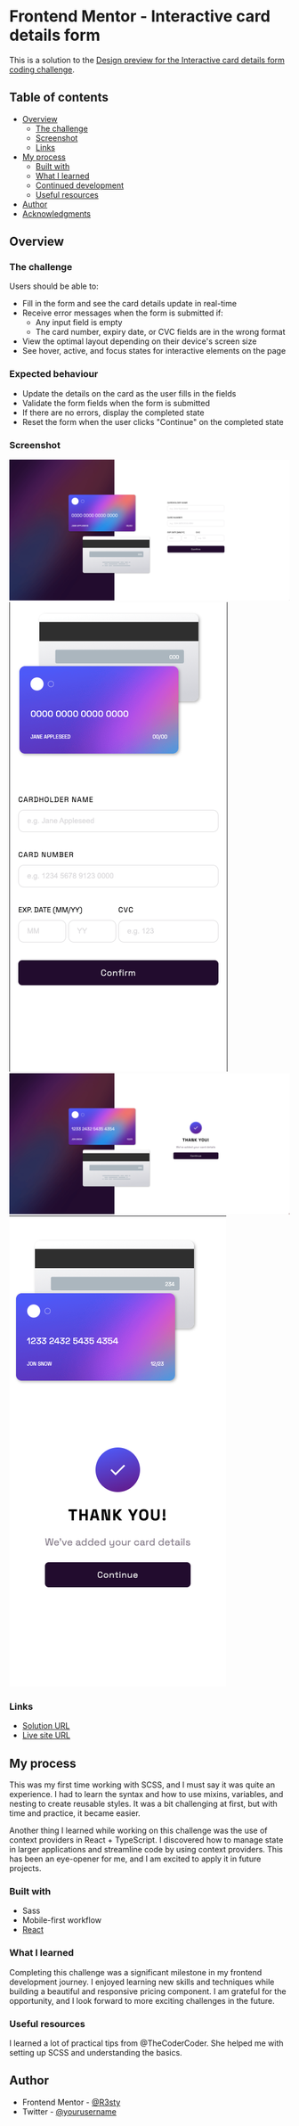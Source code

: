 # Frontend Mentor - Interactive card details form

This is a solution to the [Design preview for the Interactive card details form coding challenge](./design/desktop-preview.jpg).

## Table of contents

- [Overview](#overview)
  - [The challenge](#the-challenge)
  - [Screenshot](#screenshot)
  - [Links](#links)
- [My process](#my-process)
  - [Built with](#built-with)
  - [What I learned](#what-i-learned)
  - [Continued development](#continued-development)
  - [Useful resources](#useful-resources)
- [Author](#author)
- [Acknowledgments](#acknowledgments)

## Overview

### The challenge

Users should be able to:

- Fill in the form and see the card details update in real-time
- Receive error messages when the form is submitted if:
  - Any input field is empty
  - The card number, expiry date, or CVC fields are in the wrong format
- View the optimal layout depending on their device's screen size
- See hover, active, and focus states for interactive elements on the page

### Expected behaviour

- Update the details on the card as the user fills in the fields
- Validate the form fields when the form is submitted
- If there are no errors, display the completed state
- Reset the form when the user clicks "Continue" on the completed state

### Screenshot

![Desktop](./public/assets/screenshots/desktop.png)
![Mobile](./public/assets/screenshots/mobile.png)
![Confirmation-desktop](./public/assets/screenshots/confirmation-desktop.png)
![Confirmation-mobile](./public/assets/screenshots/confirmation-mobile.png)

### Links

- [Solution URL](https://github.com/R3sty/interactive-credit-card-form)
- [Live site URL](https://r3sty.github.io/interactive-credit-card-form/)

## My process

This was my first time working with SCSS, and I must say it was quite an experience. I had to learn the syntax and how to use mixins, variables, and nesting to create reusable styles. It was a bit challenging at first, but with time and practice, it became easier.

Another thing I learned while working on this challenge was the use of context providers in React + TypeScript. I discovered how to manage state in larger applications and streamline code by using context providers. This has been an eye-opener for me, and I am excited to apply it in future projects.

### Built with

- Sass
- Mobile-first workflow
- [React](https://reactjs.org/)

### What I learned

Completing this challenge was a significant milestone in my frontend development journey. I enjoyed learning new skills and techniques while building a beautiful and responsive pricing component. I am grateful for the opportunity, and I look forward to more exciting challenges in the future.

### Useful resources

I learned a lot of practical tips from @TheCoderCoder. She helped me with setting up SCSS and understanding the basics.

## Author

- Frontend Mentor - [@R3sty](https://www.frontendmentor.io/profile/R3sty)
- Twitter - [@yourusername](https://twitter.com/R3XIST)
